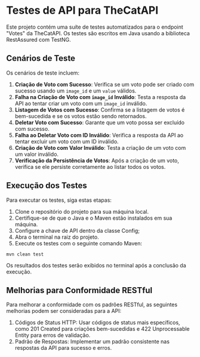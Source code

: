 # Testes de API para TheCatAPI

Este projeto contém uma suíte de testes automatizados para o endpoint "Votes" da TheCatAPI. Os testes são escritos em Java usando a biblioteca RestAssured com TestNG.

## Cenários de Teste

Os cenários de teste incluem:

1. **Criação de Voto com Sucesso**: Verifica se um voto pode ser criado com sucesso usando um `image_id` e um `value` válidos.
2. **Falha na Criação de Voto com `image_id` Inválido**: Testa a resposta da API ao tentar criar um voto com um `image_id` inválido.
3. **Listagem de Votos com Sucesso**: Confirma se a listagem de votos é bem-sucedida e se os votos estão sendo retornados.
4. **Deletar Voto com Sucesso**: Garante que um voto possa ser excluído com sucesso.
5. **Falha ao Deletar Voto com ID Inválido**: Verifica a resposta da API ao tentar excluir um voto com um ID inválido.
6. **Criação de Voto com Valor Inválido**: Testa a criação de um voto com um valor inválido.
7. **Verificação da Persistência de Votos**: Após a criação de um voto, verifica se ele persiste corretamente ao listar todos os votos.

## Execução dos Testes

Para executar os testes, siga estas etapas:

1. Clone o repositório do projeto para sua máquina local.
2. Certifique-se de que o Java e o Maven estão instalados em sua máquina.
3. Configure a chave de API dentro da classe Config;
4. Abra o terminal na raiz do projeto.
5. Execute os testes com o seguinte comando Maven:

```shell
mvn clean test
```
Os resultados dos testes serão exibidos no terminal após a conclusão da execução.

## Melhorias para Conformidade RESTful
Para melhorar a conformidade com os padrões RESTful, as seguintes melhorias podem ser consideradas para a API:

1. Códigos de Status HTTP: Usar códigos de status mais específicos, como 201 Created para criações bem-sucedidas e 422 Unprocessable Entity para erros de validação.
2. Padrão de Respostas: Implementar um padrão consistente nas respostas da API para sucesso e erros.
